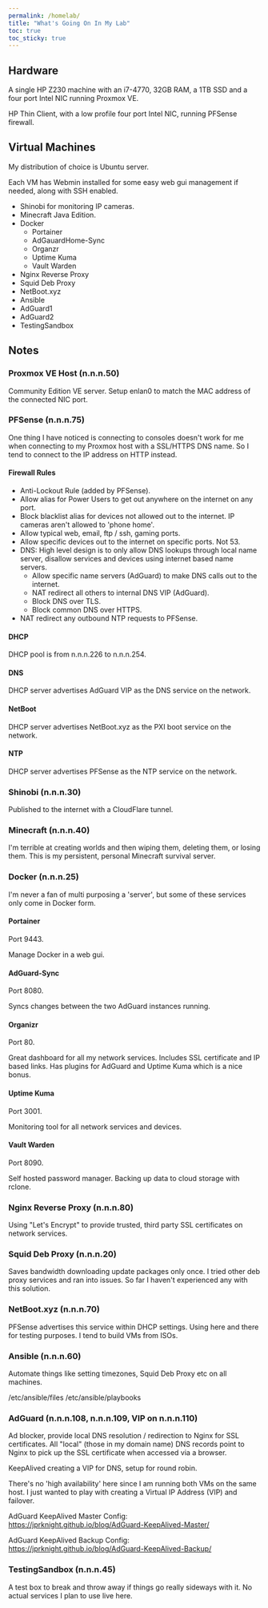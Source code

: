 ```yaml
---
permalink: /homelab/
title: "What's Going On In My Lab"
toc: true
toc_sticky: true
---
```


## Hardware

A single HP Z230 machine with an i7-4770, 32GB RAM, a 1TB SSD and a four port Intel NIC running Proxmox VE.

HP Thin Client, with a low profile four port Intel NIC, running PFSense firewall.

## Virtual Machines

My distribution of choice is Ubuntu server.

Each VM has Webmin installed for some easy web gui management if needed, along with SSH enabled.

- Shinobi for monitoring IP cameras.
- Minecraft Java Edition.
- Docker
  - Portainer
  - AdGauardHome-Sync
  - Organzr
  - Uptime Kuma
  - Vault Warden
- Nginx Reverse Proxy
- Squid Deb Proxy
- NetBoot.xyz
- Ansible
- AdGuard1
- AdGuard2
- TestingSandbox

## Notes

### Proxmox VE Host (n.n.n.50)

Community Edition VE server. Setup enlan0 to match the MAC address of the connected NIC port.

### PFSense (n.n.n.75)

One thing I have noticed is connecting to consoles doesn't work for me when connecting to my Proxmox host with a SSL/HTTPS DNS name. So I tend to connect to the IP address on HTTP instead.

#### Firewall Rules

- Anti-Lockout Rule (added by PFSense).
- Allow alias for Power Users to get out anywhere on the internet on any port.
- Block blacklist alias for devices not allowed out to the internet. IP cameras aren't allowed to 'phone home'.
- Allow typical web, email, ftp / ssh, gaming ports.
- Allow specific devices out to the internet on specific ports. Not 53.
- DNS: High level design is to only allow DNS lookups through local name server, disallow services and devices using internet based name servers.
  - Allow specific name servers (AdGuard) to make DNS calls out to the internet.
  - NAT redirect all others to internal DNS VIP (AdGuard).
  - Block DNS over TLS.
  - Block common DNS over HTTPS.
- NAT redirect any outbound NTP requests to PFSense.

#### DHCP

DHCP pool is from n.n.n.226 to n.n.n.254. 

#### DNS

DHCP server advertises AdGuard VIP as the DNS service on the network.

#### NetBoot

DHCP server advertises NetBoot.xyz as the PXI boot service on the network.

#### NTP

DHCP server advertises PFSense as the NTP service on the network.

### Shinobi (n.n.n.30)

Published to the internet with a CloudFlare tunnel.

### Minecraft  (n.n.n.40)

I'm terrible at creating worlds and then wiping them, deleting them, or losing them. This is my persistent, personal Minecraft survival server.

### Docker  (n.n.n.25)

I'm never a fan of multi purposing a 'server', but some of these services only come in Docker form.

#### Portainer

Port 9443.

Manage Docker in a web gui.

#### AdGuard-Sync

Port 8080.

Syncs changes between the two AdGuard instances running.

#### Organizr

Port 80.

Great dashboard for all my network services. Includes SSL certificate and IP based links. Has plugins for AdGuard and Uptime Kuma which is a nice bonus.

#### Uptime Kuma

Port 3001.

Monitoring tool for all network services and devices.

#### Vault Warden

Port 8090.

Self hosted password manager. Backing up data to cloud storage with rclone.

### Nginx Reverse Proxy  (n.n.n.80)

Using "Let's Encrypt" to provide trusted, third party SSL certificates on network services.

### Squid Deb Proxy (n.n.n.20)

Saves bandwidth downloading update packages only once. I tried other deb proxy services and ran into issues. So far I haven't experienced any with this solution.

### NetBoot.xyz (n.n.n.70)

PFSense advertises this service within DHCP settings. Using here and there for testing purposes. I tend to build VMs from ISOs.

### Ansible (n.n.n.60)

Automate things like setting timezones, Squid Deb Proxy etc on all machines.

/etc/ansible/files
/etc/ansible/playbooks

### AdGuard (n.n.n.108, n.n.n.109, VIP on n.n.n.110)

Ad blocker, provide local DNS resolution / redirection to Nginx for SSL certificates. All "local" (those in my domain name) DNS records point to Nginx to pick up the SSL certificate when accessed via a browser.

KeepAlived creating a VIP for DNS, setup for round robin.

There's no 'high availability' here since I am running both VMs on the same host. I just wanted to play with creating a Virtual IP Address (VIP) and failover.

AdGuard KeepAlived Master Config: <https://jprknight.github.io/blog/AdGuard-KeepAlived-Master/>

AdGuard KeepAlived Backup Config: <https://jprknight.github.io/blog/AdGuard-KeepAlived-Backup/>

### TestingSandbox (n.n.n.45)

A test box to break and throw away if things go really sideways with it. No actual services I plan to use live here.
